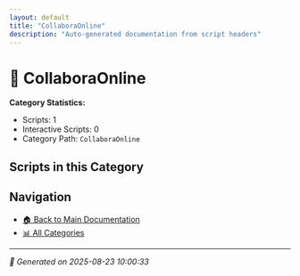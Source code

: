 ```yaml
---
layout: default
title: "CollaboraOnline"
description: "Auto-generated documentation from script headers"
---
```


# 📁 CollaboraOnline

**Category Statistics:**
- Scripts: 1
- Interactive Scripts: 0
- Category Path: `CollaboraOnline`

## Scripts in this Category


## Navigation

- [🏠 Back to Main Documentation](README.html)
- [📊 All Categories](README.md#-categories)

---

*📅 Generated on 2025-08-23 10:00:33*
